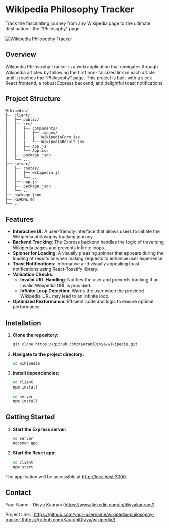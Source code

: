 
# Wikipedia Philosophy Tracker

Track the fascinating journey from any Wikipedia page to the ultimate destination - the "Philosophy" page.

![Wikipedia Philosophy Tracker](https://firebasestorage.googleapis.com/v0/b/studymate-c44e8.appspot.com/o/wikipedia-fall-fundraiser-a-virtual-gathering_processed_5320bc570f2587f299142f06c298de3d697a5912145a454a31c310378291a9c7_background_image.png?alt=media&token=9e12dd93-0083-46fa-b908-6a4d67a93784)

## Overview

Wikipedia Philosophy Tracker is a web application that navigates through Wikipedia articles by following the first non-italicized link in each article until it reaches the "Philosophy" page. This project is built with a sleek React frontend, a robust Express backend, and delightful toast notifications.

## Project Structure

```plaintext
Wikipedia/
├── client/
│   ├── public/
│   ├── src/
│   │   ├── components/
|   |   |   ├── images/
│   │   |   ├── WikipediaForm.jsx
│   │   |   └── WikipediaResult.jsx
│   │   ├── App.js
│   │   └── App.css
│   ├── package.json
│   └── ...
├── server/
│   ├── routes/
│   │   ├── wikipedia.js
│   │   └── ...
│   ├── app.js
│   ├── package.json
│   └── ...
├── package.json
├── README.md
└── ...
```

## Features

- **Interactive UI**: A user-friendly interface that allows users to initiate the Wikipedia philosophy tracking journey.
- **Backend Tracking**: The Express backend handles the logic of traversing Wikipedia pages and prevents infinite loops.
- **Spinner for Loading**: A visually pleasing spinner that appears during the loading of results or when making requests to enhance user experience.
- **Toast Notifications**: Informative and visually appealing toast notifications using React-Toastify library.
- **Validation Checks**:
  - **Invalid URL Handling**: Notifies the user and prevents tracking if an invalid Wikipedia URL is provided.
  - **Infinite Loop Detection**: Warns the user when the provided Wikipedia URL may lead to an infinite loop.
- **Optimized Performance**: Efficient code and logic to ensure optimal performance.

## Installation

1. **Clone the repository:**

   ```bash
   git clone https://github.com/KauraniDivya/wikipedia.git
   ```

2. **Navigate to the project directory:**

   ```bash
   cd wikipedia
   ```

3. **Install dependencies:**

   ```bash
   cd client 
   npm install
  
   cd server 
   npm install
   ```
## Getting Started

1. **Start the Express server:**

   ```bash
   cd server
   nodemon app
   ```

2. **Start the React app:**

   ```bash
   cd client 
   npm start
   ```

The application will be accessible at [http://localhost:3000](http://localhost:3000).


## Contact

Your Name - Divya Kaurani (https://www.linkedin.com/in/divyakaurani/)

Project Link: [https://github.com/your-username/wikipedia-philosophy-tracker](https://github.com/KauraniDivya/wikipedia/)


